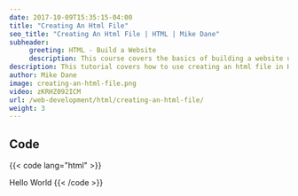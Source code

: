 ```yaml
---
date: 2017-10-09T15:35:15-04:00
title: "Creating An Html File"
seo_title: "Creating An Html File | HTML | Mike Dane"
subheader:
     greeting: HTML - Build a Website
     description: This course covers the basics of building a website using HTML. Work your way through the videos/articles and I'll teach you everything you need to know to create a basic website!
description: This tutorial covers how to use creating an html file in HTML.
author: Mike Dane
image: creating-an-html-file.png
video: zKRHZ092ICM
url: /web-development/html/creating-an-html-file/
weight: 3
---
```


## Code

{{< code lang="html" >}}
<!DOCTYPE html>
<html>
     <head>
     </head>
          <title>My Website Title</title>
     <body>
          Hello World
     </body>
</html>
{{< /code >}}